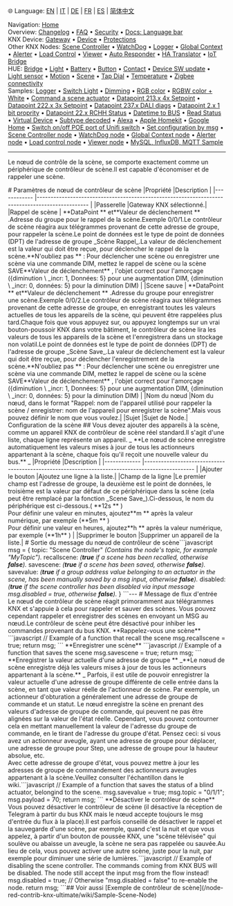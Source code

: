 🌐 Language: [EN](/node-red-contrib-knx-ultimate/wiki/SceneController-Configuration) | [IT](/node-red-contrib-knx-ultimate/wiki/it-SceneController-Configuration) | [DE](/node-red-contrib-knx-ultimate/wiki/de-SceneController-Configuration) | [FR](/node-red-contrib-knx-ultimate/wiki/fr-SceneController-Configuration) | [ES](/node-red-contrib-knx-ultimate/wiki/es-SceneController-Configuration) | [简体中文](/node-red-contrib-knx-ultimate/wiki/zh-CN-SceneController-Configuration)
<!-- NAV START -->
Navigation: [Home](https://supergiovane.github.io/node-red-contrib-knx-ultimate/wiki/Home)  
Overview: [Changelog](https://github.com/Supergiovane/node-red-contrib-knx-ultimate/blob/master/CHANGELOG.md) • [FAQ](https://supergiovane.github.io/node-red-contrib-knx-ultimate/wiki/FAQ-Troubleshoot) • [Security](https://supergiovane.github.io/node-red-contrib-knx-ultimate/wiki/SECURITY) • [Docs: Language bar](https://supergiovane.github.io/node-red-contrib-knx-ultimate/wiki/Docs-Language-Bar)  
KNX Device: [Gateway](https://supergiovane.github.io/node-red-contrib-knx-ultimate/wiki/Gateway-configuration) • [Device](https://supergiovane.github.io/node-red-contrib-knx-ultimate/wiki/Device) • [Protections](https://supergiovane.github.io/node-red-contrib-knx-ultimate/wiki/Protections)  
Other KNX Nodes: [Scene Controller](https://supergiovane.github.io/node-red-contrib-knx-ultimate/wiki/SceneController-Configuration) • [WatchDog](https://supergiovane.github.io/node-red-contrib-knx-ultimate/wiki/WatchDog-Configuration) • [Logger](https://supergiovane.github.io/node-red-contrib-knx-ultimate/wiki/Logger-Configuration) • [Global Context](https://supergiovane.github.io/node-red-contrib-knx-ultimate/wiki/GlobalVariable) • [Alerter](https://supergiovane.github.io/node-red-contrib-knx-ultimate/wiki/Alerter-Configuration) • [Load Control](https://supergiovane.github.io/node-red-contrib-knx-ultimate/wiki/LoadControl-Configuration) • [Viewer](https://supergiovane.github.io/node-red-contrib-knx-ultimate/wiki/knxUltimateViewer) • [Auto Responder](https://supergiovane.github.io/node-red-contrib-knx-ultimate/wiki/KNXAutoResponder) • [HA Translator](https://supergiovane.github.io/node-red-contrib-knx-ultimate/wiki/HATranslator) • [IoT Bridge](https://supergiovane.github.io/node-red-contrib-knx-ultimate/wiki/IoT-Bridge-Configuration)  
HUE: [Bridge](https://supergiovane.github.io/node-red-contrib-knx-ultimate/wiki/HUE+Bridge+configuration) • [Light](https://supergiovane.github.io/node-red-contrib-knx-ultimate/wiki/HUE+Light) • [Battery](https://supergiovane.github.io/node-red-contrib-knx-ultimate/wiki/HUE+Battery) • [Button](https://supergiovane.github.io/node-red-contrib-knx-ultimate/wiki/HUE+Button) • [Contact](https://supergiovane.github.io/node-red-contrib-knx-ultimate/wiki/HUE+Contact+sensor) • [Device SW update](https://supergiovane.github.io/node-red-contrib-knx-ultimate/wiki/HUE+Device+software+update) • [Light sensor](https://supergiovane.github.io/node-red-contrib-knx-ultimate/wiki/HUE+Light+sensor) • [Motion](https://supergiovane.github.io/node-red-contrib-knx-ultimate/wiki/HUE+Motion) • [Scene](https://supergiovane.github.io/node-red-contrib-knx-ultimate/wiki/HUE+Scene) • [Tap Dial](https://supergiovane.github.io/node-red-contrib-knx-ultimate/wiki/HUE+Tapdial) • [Temperature](https://supergiovane.github.io/node-red-contrib-knx-ultimate/wiki/HUE+Temperature+sensor) • [Zigbee connectivity](https://supergiovane.github.io/node-red-contrib-knx-ultimate/wiki/HUE+Zigbee+connectivity)  
Samples: [Logger](https://supergiovane.github.io/node-red-contrib-knx-ultimate/wiki/Logger-Sample) • [Switch Light](https://supergiovane.github.io/node-red-contrib-knx-ultimate/wiki/-Sample---Switch-light) • [Dimming](https://supergiovane.github.io/node-red-contrib-knx-ultimate/wiki/-Sample---Dimming) • [RGB color](https://supergiovane.github.io/node-red-contrib-knx-ultimate/wiki/-Sample---RGB-Color) • [RGBW color + White](https://supergiovane.github.io/node-red-contrib-knx-ultimate/wiki/-Sample---RGBW-Color-plus-White) • [Command a scene actuator](https://supergiovane.github.io/node-red-contrib-knx-ultimate/wiki/-Sample---Control-a-scene-actuator) • [Datapoint 213.x 4x Setpoint](https://supergiovane.github.io/node-red-contrib-knx-ultimate/wiki/-Sample---DPT213) • [Datapoint 222.x 3x Setpoint](https://supergiovane.github.io/node-red-contrib-knx-ultimate/wiki/-Sample---DPT222) • [Datapoint 237.x DALI diags](https://supergiovane.github.io/node-red-contrib-knx-ultimate/wiki/-Sample---DPT237) • [Datapoint 2.x 1 bit proprity](https://supergiovane.github.io/node-red-contrib-knx-ultimate/wiki/-Sample---DPT2) • [Datapoint 22.x RCHH Status](https://supergiovane.github.io/node-red-contrib-knx-ultimate/wiki/-Sample---DPT22) • [Datetime to BUS](https://supergiovane.github.io/node-red-contrib-knx-ultimate/wiki/-Sample---DateTime-to-BUS) • [Read Status](https://supergiovane.github.io/node-red-contrib-knx-ultimate/wiki/-Sample---Read-value-from-Device) • [Virtual Device](https://supergiovane.github.io/node-red-contrib-knx-ultimate/wiki/-Sample---Virtual-Device) • [Subtype decoded](https://supergiovane.github.io/node-red-contrib-knx-ultimate/wiki/-Sample---Subtype) • [Alexa](https://supergiovane.github.io/node-red-contrib-knx-ultimate/wiki/-Sample---Alexa) • [Apple Homekit](https://supergiovane.github.io/node-red-contrib-knx-ultimate/wiki/-Sample---Apple-Homekit) • [Google Home](https://supergiovane.github.io/node-red-contrib-knx-ultimate/wiki/-Sample---Google-Assistant) • [Switch on/off POE port of Unifi switch](https://supergiovane.github.io/node-red-contrib-knx-ultimate/wiki/-Sample---UnifiPOE) • [Set configuration by msg](https://supergiovane.github.io/node-red-contrib-knx-ultimate/wiki/-Sample-setConfig) • [Scene Controller node](https://supergiovane.github.io/node-red-contrib-knx-ultimate/wiki/Sample-Scene-Node) • [WatchDog node](https://supergiovane.github.io/node-red-contrib-knx-ultimate/wiki/-Sample---WatchDog) • [Global Context node](https://supergiovane.github.io/node-red-contrib-knx-ultimate/wiki/SampleGlobalContextNode) • [Alerter node](https://supergiovane.github.io/node-red-contrib-knx-ultimate/wiki/SampleAlerter) • [Load control node](https://supergiovane.github.io/node-red-contrib-knx-ultimate/wiki/SampleLoadControl) • [Viewer node](https://supergiovane.github.io/node-red-contrib-knx-ultimate/wiki/knxUltimateViewer) • [MySQL, InfluxDB, MQTT Sample](https://supergiovane.github.io/node-red-contrib-knx-ultimate/wiki/Sample-KNX2MQTT-KNX2MySQL-KNX2InfluxDB)
<!-- NAV END -->
---
<p> Le nœud de contrôle de la scène, se comporte exactement comme un périphérique de contrôleur de scène.Il est capable d'économiser et de rappeler une scène. </p>
# Paramètres de nœud de contrôleur de scène
|Propriété |Description |
|------------ |------------------------------------------------------------------------------------------------ |
|Passerelle |Gateway KNX sélectionné.|
|Rappel de scène | **DataPoint ** et**Valeur de déclenchement ** .Adresse du groupe pour le rappel de la scène.Exemple 0/0/1.Le contrôleur de scène réagira aux télégrammes provenant de cette adresse de groupe, pour rappeler la scène.Le point de données est le type de point de données (DPT) de l'adresse de groupe _Scène Rappel_.La valeur de déclenchement est la valeur qui doit être reçue, pour déclencher le rappel de la scène.**N'oubliez pas ** : Pour déclencher une scène ou enregistrer une scène via une commande DIM, mettez le rappel de scène ou la scène SAVE**Valeur de déclenchement** , l'objet correct pour l'amorçage ({diminution \ _incr: 1, Données: 5} pour une augmentation DIM, {diminution \ _incr: 0, données: 5} pour la diminution DIM) |
|Scene sauve | **DataPoint ** et**Valeur de déclenchement ** .Adresse du groupe pour enregistrer une scène.Exemple 0/0/2.Le contrôleur de scène réagira aux télégrammes provenant de cette adresse de groupe, en enregistrant toutes les valeurs actuelles de tous les appareils de la scène, qui peuvent être rappelées plus tard.Chaque fois que vous appuyez sur, ou appuyez longtemps sur un vrai bouton-poussoir KNX dans votre bâtiment, le contrôleur de scène lira les valeurs de tous les appareils de la scène et l'enregistrera dans un stockage non volatil.Le point de données est le type de point de données (DPT) de l'adresse de groupe _Scène Save_.La valeur de déclenchement est la valeur qui doit être reçue, pour déclencher l'enregistrement de la scène.**N'oubliez pas ** : Pour déclencher une scène ou enregistrer une scène via une commande DIM, mettez le rappel de scène ou la scène SAVE**Valeur de déclenchement** , l'objet correct pour l'amorçage ({diminution \ _incr: 1, Données: 5} pour une augmentation DIM, {diminution \ _incr: 0, données: 5} pour la diminution DIM) |
|Nom du nœud |Nom du nœud, dans le format "Rappel: nom de l'appareil utilisé pour rappeler la scène / enregistrer: nom de l'appareil pour enregistrer la scène".Mais vous pouvez définir le nom que vous voulez.|
|Sujet |Sujet de Node.|
Configuration de la scène ##
Vous devez ajouter des appareils à la scène, comme un appareil KNX de contrôleur de scène réel standard.Il s'agit d'une liste, chaque ligne représente un appareil.
_ **Le nœud de scène enregistre automatiquement les valeurs mises à jour de tous les actionneurs appartenant à la scène, chaque fois qu'il reçoit une nouvelle valeur du bus.** _
|Propriété |Description |
|------------- |------------------------------------------------------------------------------------------------ |
|Ajouter le bouton |Ajoutez une ligne à la liste.|
|Champ de la ligne |Le premier champ est l'adresse de groupe, la deuxième est le point de données, le troisième est la valeur par défaut de ce périphérique dans la scène (cela peut être remplacé par la fonction _Scene Save_).Ci-dessous, le nom du périphérique est ci-dessous.( **12s ** ) <br> Pour définir une valeur en minutes, ajoutez**m ** après la valeur numérique, par exemple (**5m ** ) <br> Pour définir une valeur en heures, ajoutez**h ** après la valeur numérique, par exemple (**1h** ) |
|Supprimer le bouton |Supprimer un appareil de la liste.|
# Sortie du message du nœud de contrôleur de scène```javascript
msg = {
    topic: "Scene Controller" <i>(Contains the node's topic, for example "MyTopic").</i>
    recallscene: <i>(<b>true</b> if a scene has been recalled, otherwise <b>false</b>).</i>
    savescene: <i>(<b>true</b> if a scene has been saved, otherwise <b>false</b>).</i>
    savevalue: <i>(<b>true</b> if a group address value belonging to an actuator in the scene, has been manually saved by a msg input, otherwise <b>false</b>).</i>
    disabled: <i>(<b>true</b> if the scene controller has been disabled via input message msg.disabled = true, otherwise <b>false</b>).</i>
}
```---
# Message de flux d'entrée
Le nœud de contrôleur de scène réagit primoramment aux télégrammes KNX et s'appuie à cela pour rappeler et sauver des scènes.
Vous pouvez cependant rappeler et enregistrer des scènes en envoyant un MSG au nœud.Le contrôleur de scène peut être désactivé pour inhiber les commandes provenant du bus KNX.
**Rappelez-vous une scène** ```javascript
// Example of a function that recall the scene
msg.recallscene = true;
return msg;
``` **Enregistrer une scène** ```javascript
// Example of a function that saves the scene
msg.savescene = true;
return msg;
``` **Enregistrer la valeur actuelle d'une adresse de groupe ** _**Le nœud de scène enregistre déjà les valeurs mises à jour de tous les actionneurs appartenant à la scène.** _
Parfois, il est utile de pouvoir enregistrer la valeur actuelle d'une adresse de groupe différente de celle entrée dans la scène, en tant que valeur réelle de l'actionneur de scène.
Par exemple, un actionneur d'obturation a généralement une adresse de groupe de commande et un statut.
Le nœud enregistre la scène en prenant des valeurs d'adresse de groupe de commande, qui peuvent ne pas être alignées sur la valeur de l'état réelle.
Cependant, vous pouvez contourner cela en mettant manuellement la valeur de l'adresse du groupe de commande, en le tirant de l'adresse du groupe d'état.
Pensez ceci: si vous avez un actionneur aveugle, ayant une adresse de groupe pour déplacer, une adresse de groupe pour Step, une adresse de groupe pour la hauteur absolue, etc.<br/>
Avec cette adresse de groupe d'état, vous pouvez mettre à jour les adresses de groupe de commandement des actionneurs aveugles appartenant à la scène.Veuillez consulter l'échantillon dans le wiki.```javascript
// Example of a function that saves the status of a blind actuator, belongind to the scene.
msg.savevalue = true;
msg.topic = "0/1/1";
msg.payload = 70;
return msg;
``` **Désactiver le contrôleur de scène**
Vous pouvez désactiver le contrôleur de scène (il désactive la réception de Telegram à partir du bus KNX mais le nœud accepte toujours le msg d'entrée du flux à la place).Il est parfois conseillé de désactiver le rappel et la sauvegarde d'une scène, par exemple, quand c'est la nuit et que vous appelez, à partir d'un bouton de poussée KNX, une "scène télévisée" qui soulève ou abaisse un aveugle, la scène ne sera pas rappelée ou sauvée.Au lieu de cela, vous pouvez activer une autre scène, juste pour la nuit, par exemple pour diminuer une série de lumières.```javascript
// Example of disabling the scene controller. The commands coming from KNX BUS will be disabled. The node still accept the input msg from the flow instead!
msg.disabled = true; // Otherwise "msg.disabled = false" to re-enable the node.
return msg;
```## Voir aussi
[Exemple de contrôleur de scène](/node-red-contrib-knx-ultimate/wiki/Sample-Scene-Node)